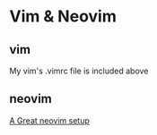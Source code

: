 # Vim & Neovim
## vim
My vim's .vimrc file is included above
## neovim
[A Great neovim setup](https://github.com/LunarVim/Neovim-from-scratch)
